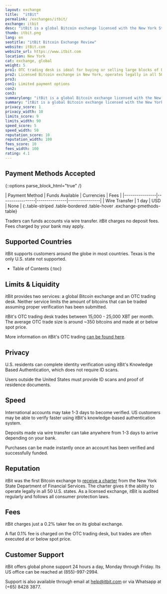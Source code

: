```yaml
---
layout: exchange
title:  "itBit"
permalink: /exchanges/itbit/
exchange: itbit
desc: "itBit is a global Bitcoin exchange licensed with the New York State Department of Financial Services. It also operates a global OTC trading desk."
thumb: itbit.png
lang: en
seotitle: "itBit Bitcoin Exchange Review"
website: itBit.com
website_url: https://www.itbit.com
location: New York
cat: exchange, global
weight: 5
pro1: OTC trading desk is ideal for buying or selling large blocks of BTC
pro2: Licensed Bitcoin exchange in New York, operates legally in all 50 states
pro3: 
con1: Limited payment options
con2: 
con3:
summarylong: "itBit is a global Bitcoin exchange licensed with the New York State Department of Financial Services. It also operates a global OTC trading desk."
summary: "itBit is a global Bitcoin exchange licensed with the New York State Department of Financial Services. It also operates a global OTC trading desk."
privacy_score: 1
privacy_width: 10
limits_score: 9
limits_width: 90
speed_score: 5
speed_width: 50
reputation_score: 10
reputation_width: 100
fees_score: 10
fees_width: 100
rating: 4.1
---
```

 

## Payment Methods Accepted

{::options parse_block_html="true" /}
<div class="table-responsive">
| Payment Method | Funds Available | Currencies    | Fees           |
|----------------|-----------------|---------------|----------------|
| Wire Transfer  | 1 day           | USD           | None           |
{:.table-striped .table-bordered .table-hover .exchange-pmethods-table}

</div>

Traders can funds accounts via wire transfer. itBit charges no deposit fees. Fees charged by your bank may apply.

## Supported Countries

itBit supports customers around the globe in most countries. Texas is the only U.S. state not supported.  

* Table of Contents
{:toc}

## Limits & Liquidity

itBit provides two services: a global Bitcoin exchange and an OTC trading desk. Neither service limits the amount of bitcoins that can be traded assuming proper verification has been submitted. 

itBit's OTC trading desk trades between 15,000 - 25,000 XBT per month. The average OTC trade size is around ~350 bitcoins and made at or below spot price.

More information on itBit's OTC trading [can be found here](https://www.itbit.com/blog/topic/bitcoin-otc-market-updates). 

## Privacy

U.S. residents can complete identity verification using itBit's Knowledge Based Authentication, which does not require ID scans. 

Users outside the United States must provide ID scans and proof of residence documents.  

## Speed

International accounts may take 1-3 days to become verified. US customers may be able to verify faster using itBit's knowledge-based authentication system. 

Deposits made via wire transfer can take anywhere from 1-3 days to arrive depending on your bank. 

Purchases can be made instantly once an account has been verified and successfully funded.

## Reputation

itBit was the first Bitcoin exchange to [receive a charter](http://www.cnbc.com/2015/05/07/ny-grants-first-banking-license-to-bitcoin-exchange-itbit.html) from the New York State Department of Financial Services. The charter gives it the ability to operate legally in all 50 U.S. states. As a licensed exchange, itBit is audited regularly and follows all consumer protection laws.

## Fees
itBit charges just a 0.2% taker fee on its global exchange. 

A flat 0.1% fee is charged on the OTC trading desk, but trades are often executed at or below spot price. 

## Customer Support

itBit offers global phone support 24 hours a day, Monday through Friday. Its US office can be reached at (855)-997-2994. 

Support is also available through email at help@itbit.com or via Whatsapp at (+65) 8428 3877. 
